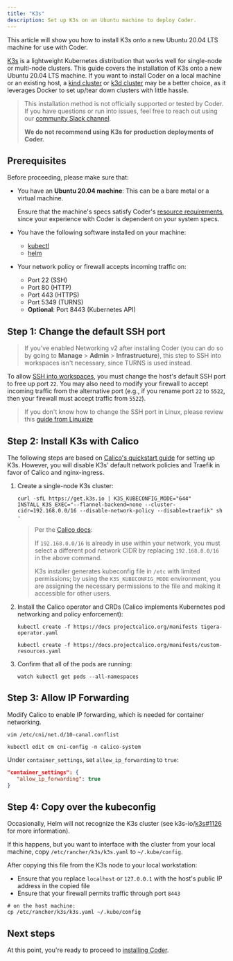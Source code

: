 ```yaml
---
title: "K3s"
description: Set up K3s on an Ubuntu machine to deploy Coder.
---
```


This article will show you how to install K3s onto a new Ubuntu 20.04 LTS
machine for use with Coder.

[K3s](https://k3s.io/) is a lightweight Kubernetes distribution that works well
for single-node or multi-node clusters. This guide covers the installation of
K3s onto a new Ubuntu 20.04 LTS machine. If you want to install Coder on a local
machine or an existing host, a [kind cluster](./kind.md) or [k3d
cluster](https://k3d.io/) may be a better choice, as it leverages Docker to set
up/tear down clusters with little hassle.

> This installation method is not officially supported or tested by Coder. If
> you have questions or run into issues, feel free to reach out using our
> [community Slack channel](https://cdr.co/join-community).
>
> **We do not recommend using K3s for production deployments of Coder.**

## Prerequisites

Before proceeding, please make sure that:

- You have an **Ubuntu 20.04 machine**: This can be a bare metal or a virtual
   machine.

   Ensure that the machine's specs satisfy Coder's [resource
   requirements](../requirements.md), since your experience with Coder is
   dependent on your system specs.

- You have the following software installed on your machine:

  - [kubectl](https://kubernetes.io/docs/tasks/tools/install-kubectl-linux/)
  - [helm](https://helm.sh/docs/intro/install/)

- Your network policy or firewall accepts incoming traffic on:

  - Port 22 (SSH)
  - Port 80 (HTTP)
  - Port 443 (HTTPS)
  - Port 5349 (TURNS)
  - **Optional**: Port 8443 (Kubernetes API)

## Step 1: Change the default SSH port

> If you've enabled Networking v2 after installing Coder (you can do so by going
to **Manage** > **Admin** > **Infrastructure**), this step to SSH into
workspaces isn't necessary, since TURNS is used instead.

To allow [SSH into workspaces](../../workspaces/ssh), you must change the host's
default SSH port to free up port `22`. You may also need to modify your firewall
to accept incoming traffic from the alternative port (e.g., if you rename port
`22` to `5522`, then your firewall must accept traffic from `5522`).

> If you don't know how to change the SSH port in Linux, please review this
> [guide from
> Linuxize](https://linuxize.com/post/how-to-change-ssh-port-in-linux/)

## Step 2: Install K3s with Calico

The following steps are based on [Calico's quickstart
guide](https://docs.projectcalico.org/getting-started/kubernetes/k3s/quickstart)
for setting up K3s. However, you will disable K3s' default network policies and
Traefik in favor of Calico and nginx-ingress.

1. Create a single-node K3s cluster:

   ```console
   curl -sfL https://get.k3s.io | K3S_KUBECONFIG_MODE="644" INSTALL_K3S_EXEC="--flannel-backend=none --cluster-cidr=192.168.0.0/16 --disable-network-policy --disable=traefik" sh -
   ```

   > Per the [Calico
   > docs](https://docs.projectcalico.org/getting-started/kubernetes/k3s/quickstart):
   >
   > If `192.168.0.0/16` is already in use within your network, you must select
   > a different pod network CIDR by replacing `192.168.0.0/16` in the above
   > command.
   >
   > K3s installer generates kubeconfig file in `/etc` with limited permissions;
   > by using the `K3S_KUBECONFIG_MODE` environment, you are assigning the
   > necessary permissions to the file and making it accessible for other users.

1. Install the Calico operator and CRDs (Calico implements Kubernetes pod
   networking and policy enforcement):

   ```console
   kubectl create -f https://docs projectcalico.org/manifests tigera-operator.yaml

   kubectl create -f https://docs.projectcalico.org/manifests/custom-resources.yaml
   ```

1. Confirm that all of the pods are running:

   ```console
   watch kubectl get pods --all-namespaces
   ```

## Step 3: Allow IP Forwarding

Modify Calico to enable IP forwarding, which is needed for container networking.

```console
vim /etc/cni/net.d/10-canal.conflist

kubectl edit cm cni-config -n calico-system
```

Under `container_settings`, set `allow_ip_forwarding` to `true`:

```json
"container_settings": {
   "allow_ip_forwarding": true
}
```

## Step 4: Copy over the kubeconfig

Occasionally, Helm will not recognize the K3s cluster (see
k3s-io/[k3s#1126](https://github.com/k3s-io/k3s/issues/1126) for more
information).

If this happens, but you want to interface with the cluster from your local
machine, copy `/etc/rancher/k3s/k3s.yaml` to `~/.kube/config`.

After copying this file from the K3s node to your local workstation:

- Ensure that you replace `localhost` or `127.0.0.1` with the host's public IP
  address in the copied file
- Ensure that your firewall permits traffic through port `8443`

```console
# on the host machine:
cp /etc/rancher/k3s/k3s.yaml ~/.kube/config
```

## Next steps

At this point, you're ready to proceed to [installing
Coder](../installation.md).
